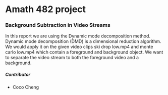 # Amath 482 project
### Background Subtraction in Video Streams
In this report we are using the Dynamic mode decomposition method. Dynamic mode decomposition (DMD) is a dimensional reduction algorithm. We would apply it on the given video clips ski drop low.mp4 and monte carlo low.mp4 which contain a foreground and background object. We want to separate the video stream to both the foreground video and a background.

##### Contributor
* Coco Cheng
